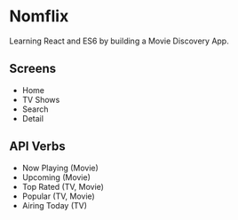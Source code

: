 # Nomflix

Learning React and ES6 by building a Movie Discovery App.

## Screens

- Home
- TV Shows
- Search
- Detail

## API Verbs

- Now Playing (Movie)
- Upcoming (Movie)
- Top Rated (TV, Movie)
- Popular (TV, Movie)
- Airing Today (TV)
